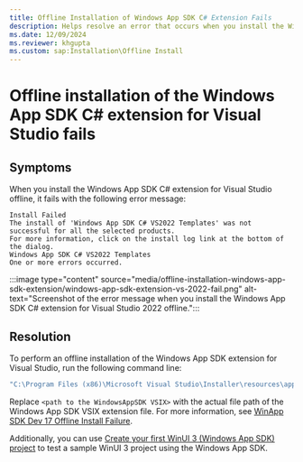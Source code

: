 ```yaml
---
title: Offline Installation of Windows App SDK C# Extension Fails
description: Helps resolve an error that occurs when you install the Windows App SDK C# extension for Visual Studio offline.
ms.date: 12/09/2024
ms.reviewer: khgupta
ms.custom: sap:Installation\Offline Install
---
```


# Offline installation of the Windows App SDK C# extension for Visual Studio fails

## Symptoms

When you install the Windows App SDK C# extension for Visual Studio offline, it fails with the following error message:

```output
Install Failed
The install of 'Windows App SDK C# VS2022 Templates' was not successful for all the selected products.
For more information, click on the install log link at the bottom of the dialog.
Windows App SDK C# VS2022 Templates
One or more errors occurred.
```

:::image type="content" source="media/offline-installation-windows-app-sdk-extension/windows-app-sdk-extension-vs-2022-fail.png" alt-text="Screenshot of the error message when you install the Windows App SDK C# extension for Visual Studio 2022 offline.":::

## Resolution

To perform an offline installation of the Windows App SDK extension for Visual Studio, run the following command line:

```cmd
"C:\Program Files (x86)\Microsoft Visual Studio\Installer\resources\app\ServiceHub\Services\Microsoft.VisualStudio.Setup.Service\VSIXInstaller.exe" /noextensionpack <path to the WindowsAppSDK VSIX>
```

Replace `<path to the WindowsAppSDK VSIX>` with the actual file path of the Windows App SDK VSIX extension file. For more information, see [WinApp SDK Dev 17 Offline Install Failure](https://github.com/microsoft/WindowsAppSDK/issues/1846 ).

Additionally, you can use [Create your first WinUI 3 (Windows App SDK) project](/windows/apps/winui/winui3/create-your-first-winui3-app) to test a sample WinUI 3 project using the Windows App SDK.
